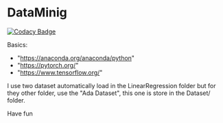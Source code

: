 # DataMinig

[![Codacy Badge](https://api.codacy.com/project/badge/Grade/3bc596062eb34b4aaa0b37786c1bc5b7)](https://app.codacy.com/app/GoopilHigh/DataMining?utm_source=github.com&utm_medium=referral&utm_content=Osd2/DataMining&utm_campaign=Badge_Grade_Dashboard)

Basics:

- "https://anaconda.org/anaconda/python"
- "https://pytorch.org/"
- "https://www.tensorflow.org/"

I use two dataset automatically load in the LinearRegression folder but for they other folder, use the "Ada Dataset", 
this one is store in the Dataset/ folder.

Have fun 
